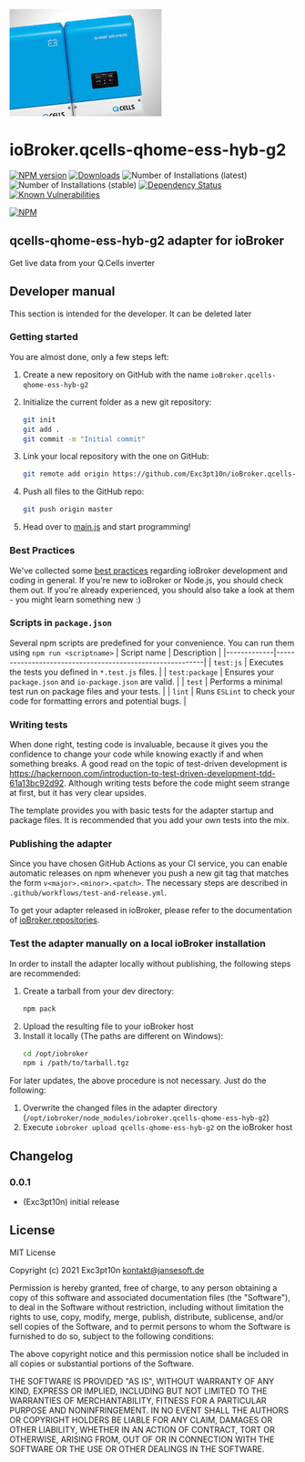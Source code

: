 ![Logo](admin/qcells-qhome-ess-hyb-g2.png)
# ioBroker.qcells-qhome-ess-hyb-g2

[![NPM version](http://img.shields.io/npm/v/iobroker.qcells-qhome-ess-hyb-g2.svg)](https://www.npmjs.com/package/iobroker.qcells-qhome-ess-hyb-g2)
[![Downloads](https://img.shields.io/npm/dm/iobroker.qcells-qhome-ess-hyb-g2.svg)](https://www.npmjs.com/package/iobroker.qcells-qhome-ess-hyb-g2)
![Number of Installations (latest)](http://iobroker.live/badges/qcells-qhome-ess-hyb-g2-installed.svg)
![Number of Installations (stable)](http://iobroker.live/badges/qcells-qhome-ess-hyb-g2-stable.svg)
[![Dependency Status](https://img.shields.io/david/Exc3pt10n/iobroker.qcells-qhome-ess-hyb-g2.svg)](https://david-dm.org/Exc3pt10n/iobroker.qcells-qhome-ess-hyb-g2)
[![Known Vulnerabilities](https://snyk.io/test/github/Exc3pt10n/ioBroker.qcells-qhome-ess-hyb-g2/badge.svg)](https://snyk.io/test/github/Exc3pt10n/ioBroker.qcells-qhome-ess-hyb-g2)

[![NPM](https://nodei.co/npm/iobroker.qcells-qhome-ess-hyb-g2.png?downloads=true)](https://nodei.co/npm/iobroker.qcells-qhome-ess-hyb-g2/)

## qcells-qhome-ess-hyb-g2 adapter for ioBroker

Get live data from your Q.Cells inverter

## Developer manual
This section is intended for the developer. It can be deleted later

### Getting started

You are almost done, only a few steps left:
1. Create a new repository on GitHub with the name `ioBroker.qcells-qhome-ess-hyb-g2`
1. Initialize the current folder as a new git repository:  
    ```bash
    git init
    git add .
    git commit -m "Initial commit"
    ```
1. Link your local repository with the one on GitHub:  
    ```bash
    git remote add origin https://github.com/Exc3pt10n/ioBroker.qcells-qhome-ess-hyb-g2
    ```

1. Push all files to the GitHub repo:  
    ```bash
    git push origin master
    ```
1. Head over to [main.js](main.js) and start programming!

### Best Practices
We've collected some [best practices](https://github.com/ioBroker/ioBroker.repositories#development-and-coding-best-practices) regarding ioBroker development and coding in general. If you're new to ioBroker or Node.js, you should
check them out. If you're already experienced, you should also take a look at them - you might learn something new :)

### Scripts in `package.json`
Several npm scripts are predefined for your convenience. You can run them using `npm run <scriptname>`
| Script name | Description                                              |
|-------------|----------------------------------------------------------|
| `test:js`   | Executes the tests you defined in `*.test.js` files.     |
| `test:package`    | Ensures your `package.json` and `io-package.json` are valid. |
| `test` | Performs a minimal test run on package files and your tests. |
| `lint` | Runs `ESLint` to check your code for formatting errors and potential bugs. |

### Writing tests
When done right, testing code is invaluable, because it gives you the 
confidence to change your code while knowing exactly if and when 
something breaks. A good read on the topic of test-driven development 
is https://hackernoon.com/introduction-to-test-driven-development-tdd-61a13bc92d92. 
Although writing tests before the code might seem strange at first, but it has very 
clear upsides.

The template provides you with basic tests for the adapter startup and package files.
It is recommended that you add your own tests into the mix.

### Publishing the adapter
Since you have chosen GitHub Actions as your CI service, you can 
enable automatic releases on npm whenever you push a new git tag that matches the form 
`v<major>.<minor>.<patch>`. The necessary steps are described in `.github/workflows/test-and-release.yml`.

To get your adapter released in ioBroker, please refer to the documentation 
of [ioBroker.repositories](https://github.com/ioBroker/ioBroker.repositories#requirements-for-adapter-to-get-added-to-the-latest-repository).

### Test the adapter manually on a local ioBroker installation
In order to install the adapter locally without publishing, the following steps are recommended:
1. Create a tarball from your dev directory:  
    ```bash
    npm pack
    ```
1. Upload the resulting file to your ioBroker host
1. Install it locally (The paths are different on Windows):
    ```bash
    cd /opt/iobroker
    npm i /path/to/tarball.tgz
    ```

For later updates, the above procedure is not necessary. Just do the following:
1. Overwrite the changed files in the adapter directory (`/opt/iobroker/node_modules/iobroker.qcells-qhome-ess-hyb-g2`)
1. Execute `iobroker upload qcells-qhome-ess-hyb-g2` on the ioBroker host

## Changelog

### 0.0.1
* (Exc3pt10n) initial release

## License
MIT License

Copyright (c) 2021 Exc3pt10n <kontakt@jansesoft.de>

Permission is hereby granted, free of charge, to any person obtaining a copy
of this software and associated documentation files (the "Software"), to deal
in the Software without restriction, including without limitation the rights
to use, copy, modify, merge, publish, distribute, sublicense, and/or sell
copies of the Software, and to permit persons to whom the Software is
furnished to do so, subject to the following conditions:

The above copyright notice and this permission notice shall be included in all
copies or substantial portions of the Software.

THE SOFTWARE IS PROVIDED "AS IS", WITHOUT WARRANTY OF ANY KIND, EXPRESS OR
IMPLIED, INCLUDING BUT NOT LIMITED TO THE WARRANTIES OF MERCHANTABILITY,
FITNESS FOR A PARTICULAR PURPOSE AND NONINFRINGEMENT. IN NO EVENT SHALL THE
AUTHORS OR COPYRIGHT HOLDERS BE LIABLE FOR ANY CLAIM, DAMAGES OR OTHER
LIABILITY, WHETHER IN AN ACTION OF CONTRACT, TORT OR OTHERWISE, ARISING FROM,
OUT OF OR IN CONNECTION WITH THE SOFTWARE OR THE USE OR OTHER DEALINGS IN THE
SOFTWARE.